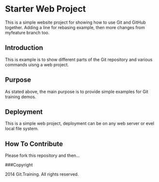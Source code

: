 # Starter Web Project

This is a simple website project for showing how to use
Git and GitHub together. Adding a line for rebasing example,
then more changes from myfeature branch too.

## Introduction

This is example is to show different parts
of the Git repository and various commands
uisng a web project.

## Purpose

As stated above, the main purpose is to
provide simple examples for Git training
demos. 

## Deployment

This is a simple web project, deployment can
be on any web server or evel local file
system.

## How To Contribute

Please fork this repository and then...

###Copyright

2014 Git.Training. All rights reserved.